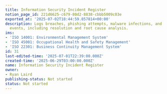 ```yaml
---
title: Information Security Incident Register
notion_page_id: 221d6625-c679-80d2-8838-cbbb5009c03e
exported_at: '2025-07-02T18:44:59.857814+00:00'
description: Logs breaches, phishing attempts, malware infections, and other infosec
  events, including resolution and root cause analysis.
ims:
- 'ISO 14001: Environmental Management System'
- 'ISO 45001: Occupational Health and Safety Management'
- 'ISO 22301: Business Continuity Management System'
id: 31
last-edited-time: '2025-07-01T22:39:00.000Z'
created-time: '2025-06-29T03:00:00.000Z'
name: Information Security Incident Register
owner:
- Ryan Laird
publishing-status: Not started
status: Not started
---
```


